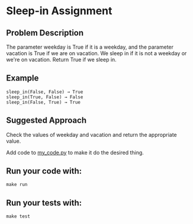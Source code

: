 # Sleep-in Assignment  

## Problem Description
The parameter weekday is True if it is a weekday, and the parameter vacation is True if we are on vacation. 
We sleep in if it is not a weekday or we're on vacation. Return True if we sleep in.

## Example
```
sleep_in(False, False) → True
sleep_in(True, False) → False
sleep_in(False, True) → True
```

## Suggested Approach
Check the values of weekday and vacation and return the appropriate value.

Add code to [my_code.py](./my_code.py) to make it do the desired thing.

## Run your code with:
```shell script
make run
```

## Run your tests with:
```shell script
make test
```
